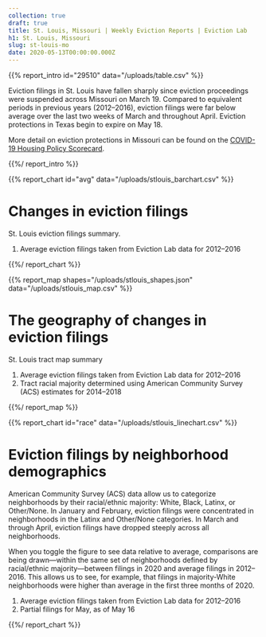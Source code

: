 ```yaml
---
collection: true
draft: true
title: St. Louis, Missouri | Weekly Eviction Reports | Eviction Lab
h1: St. Louis, Missouri
slug: st-louis-mo
date: 2020-05-13T00:00:00.000Z
---
```


{{% report_intro id="29510" data="/uploads/table.csv" %}}

Eviction filings in St. Louis have fallen sharply since eviction proceedings were suspended across Missouri on March 19. Compared to equivalent periods in previous years (2012–2016), eviction filings were far below average over the last two weeks of March and throughout April. Eviction protections in Texas begin to expire on May 18.

More detail on eviction protections in Missouri can be found on the [COVID-19 Housing Policy Scorecard](https://evictionlab.org/covid-policy-scorecard/mo/).

{{%/ report_intro %}}



{{% report_chart id="avg" data="/uploads/stlouis_barchart.csv" %}}

# Changes in eviction filings

St. Louis eviction filings summary.

1. Average eviction filings taken from Eviction Lab data for 2012–2016

{{%/ report_chart %}}



{{% report_map shapes="/uploads/stlouis_shapes.json" data="/uploads/stlouis_map.csv" %}}

# The geography of changes in eviction filings

St. Louis tract map summary

1. Average eviction filings taken from Eviction Lab data for 2012–2016
2. Tract racial majority determined using American Community Survey (ACS) estimates for 2014–2018

{{%/ report_map %}}



{{% report_chart id="race" data="/uploads/stlouis_linechart.csv" %}}

# Eviction filings by neighborhood demographics

American Community Survey (ACS) data allow us to categorize neighborhoods by their racial/ethnic majority: White, Black, Latinx, or Other/None. In January and February, eviction filings were concentrated in neighborhoods in the Latinx and Other/None categories. In March and through April, eviction filings have dropped steeply across all neighborhoods.

When you toggle the figure to see data relative to average, comparisons are being drawn—within the same set of neighborhoods defined by racial/ethnic majority—between filings in 2020 and average filings in 2012–2016. This allows us to see, for example, that filings in majority-White neighborhoods were higher than average in the first three months of 2020.

1. Average eviction filings taken from Eviction Lab data for 2012–2016
2. Partial filings for May, as of May 16

{{%/ report_chart %}}